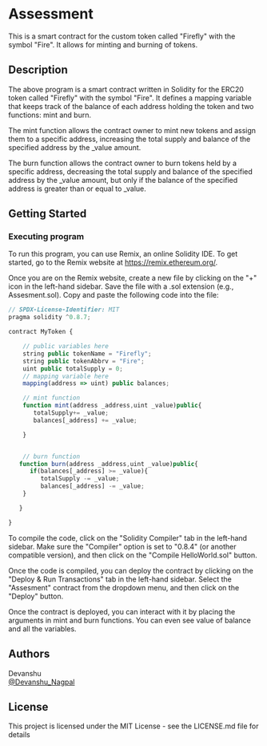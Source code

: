 # Assessment
This is a smart contract for the custom token called "Firefly" with the symbol "Fire". It allows for minting and burning of tokens.

## Description
The above program is a smart contract written in Solidity for the ERC20 token called "Firefly" with the symbol "Fire". It defines a mapping variable that keeps track of the balance of each address holding the token and two functions: mint and burn.

The mint function allows the contract owner to mint new tokens and assign them to a specific address, increasing the total supply and balance of the specified address by the _value amount.

The burn function allows the contract owner to burn tokens held by a specific address, decreasing the total supply and balance of the specified address by the _value amount, but only if the balance of the specified address is greater than or equal to _value.

## Getting Started

### Executing program

To run this program, you can use Remix, an online Solidity IDE. To get started, go to the Remix website at https://remix.ethereum.org/.

Once you are on the Remix website, create a new file by clicking on the "+" icon in the left-hand sidebar. Save the file with a .sol extension (e.g., Assesment.sol). Copy and paste the following code into the file:

```javascript
// SPDX-License-Identifier: MIT
pragma solidity ^0.8.7;

contract MyToken {

    // public variables here
    string public tokenName = "Firefly";
    string public tokenAbbrv = "Fire";
    uint public totalSupply = 0;
    // mapping variable here
    mapping(address => uint) public balances;

    // mint function
    function mint(address _address,uint _value)public{
       totalSupply+= _value;
       balances[_address] += _value;

    } 


    // burn function
   function burn(address _address,uint _value)public{
      if(balances[_address] >= _value){
         totalSupply -= _value;
         balances[_address] -= _value;
    }

   } 

}


```

To compile the code, click on the "Solidity Compiler" tab in the left-hand sidebar. Make sure the "Compiler" option is set to "0.8.4" (or another compatible version), and then click on the "Compile HelloWorld.sol" button.

Once the code is compiled, you can deploy the contract by clicking on the "Deploy & Run Transactions" tab in the left-hand sidebar. Select the "Assesment" contract from the dropdown menu, and then click on the "Deploy" button.

Once the contract is deployed, you can interact with it by placing the arguments in mint and burn functions. You can even see value of balance and all the variables.
## Authors

Devanshu   
[@Devanshu_Nagpal]([https://twitter.com/metacraftersio](https://twitter.com/Devanshu_Nagpal))


## License

This project is licensed under the MIT License - see the LICENSE.md file for details
